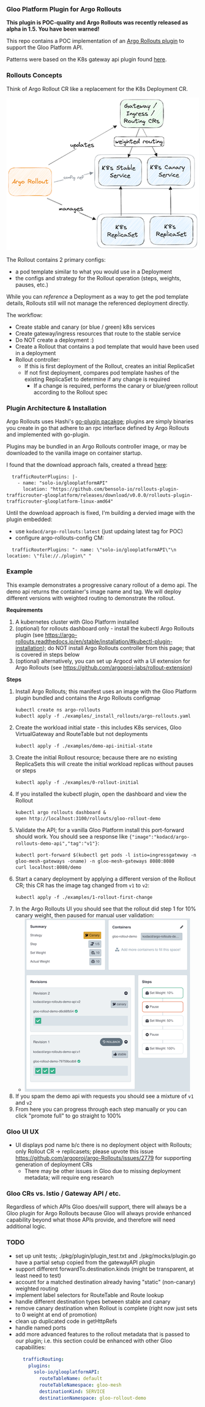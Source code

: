 ### Gloo Platform Plugin for Argo Rollouts

**This plugin is POC-quality and Argo Rollouts was recently released as alpha in 1.5.  You have been warned!**

This repo contains a POC implementation of an [Argo Rollouts plugin](https://argoproj.github.io/argo-Rollouts/features/traffic-management/plugins/) to support the Gloo Platform API.

Patterns were based on the K8s gateway api plugin found [here](https://github.com/argoproj-labs/rollouts-plugin-trafficrouter-gatewayapi).

### Rollouts Concepts

Think of Argo Rollout CR like a replacement for the K8s Deployment CR.  

![image](./docs/Rollouts-Architecture.png)

The Rollout contains 2 primary configs:

* a pod template similar to what you would use in a Deployment
* the configs and strategy for the Rollout operation (steps, weights, pauses, etc.)

While you can *reference* a Deployment as a way to get the pod template details, Rollouts still will not manage the referenced deployment directly. 

The workflow:

* Create stable and canary (or blue / green) k8s services
* Create gateway/ingress resources that route to the stable service
* Do NOT create a deployment :) 
* Create a Rollout that contains a pod template that would have been used in a deployment
* Rollout controller:
  * If this is first deployment of the Rollout, creates an initial ReplicaSet
  * If not first deployment, compares pod template hashes of the existing ReplicaSet to determine if any change is required
    * If a change is required, performs the canary or blue/green rollout according to the Rollout spec

### Plugin Architecture & Installation

Argo Rollouts uses Hashi's [go-plugin pacakge](https://github.com/hashicorp/go-plugin); plugins are simply binaries you create in go that adhere to an rpc interface defined by Argo Rollouts and implemented with go-plugin.

Plugins may be bundled in an Argo Rollouts controller image, or may be downloaded to the vanilla image on container startup.

I found that the download approach fails, created a thread [here](https://cloud-native.slack.com/archives/C01U781DW2E/p1688385734920859):

```
  trafficRouterPlugins: |-
    - name: "solo-io/glooplatformAPI"
      location: "https://github.com/bensolo-io/rollouts-plugin-trafficrouter-glooplatform/releases/download/v0.0.0/rollouts-plugin-trafficrouter-glooplatform-linux-amd64"
```

Until the download approach is fixed, I'm building a dervied image with the plugin embedded:

* use `kodacd/argo-rollouts:latest` (just updaing latest tag for POC)
* configure argo-rollouts-config CM:

```
  trafficRouterPlugins: "- name: \"solo-io/glooplatformAPI\"\n  location: \"file://./plugin\" "
```

### Example

This example demonstrates a progressive canary rollout of a demo api.  The demo api returns the container's image name and tag.  We will deploy different versions with weighted routing to demonstrate the rollout.

**Requirements**

1. A kubernetes cluster with Gloo Platform installed
2. (optional) for rollouts dashboard only - install the kubectl Argo Rollouts plugin (see https://argo-rollouts.readthedocs.io/en/stable/installation/#kubectl-plugin-installation); do NOT install Argo Rollouts controller from this page; that is covered in steps below
3. (optional) alternatively, you can set up Argocd with a UI extension for Argo Rollouts (see https://github.com/argoproj-labs/rollout-extension)

**Steps**

1. Install Argo Rollouts; this manifest uses an image with the Gloo Platform plugin bundled and contains the Argo Rollouts configmap
    ```
    kubectl create ns argo-rollouts
    kubectl apply -f ./examples/_install_rollouts/argo-rollouts.yaml
    ```
1. Create the workload initial state - this includes K8s services, Gloo VirtualGateway and RouteTable but not deployments
    ```
    kubectl apply -f ./examples/demo-api-initial-state
    ```
1. Create the initial Rollout resource; because there are no existing ReplicaSets this will create the initial workload replicas without pauses or steps
    ```
    kubectl apply -f ./examples/0-rollout-initial
    ```
1. If you installed the kubectl plugin, open the dashboard and view the Rollout
    ```
    kubectl argo rollouts dashboard &
    open http://localhost:3100/rollouts/gloo-rollout-demo
    ```
1. Validate the API; for a vanilla Gloo Platform install this port-forward should work.  You should see a response like `{"image":"kodacd/argo-rollouts-demo-api","tag":"v1"}`:
    ```
    kubectl port-forward $(kubectl get pods -l istio=ingressgateway -n gloo-mesh-gateways -oname) -n gloo-mesh-gateways 8080:8080
    curl localhost:8080/demo 
    ```
1. Start a canary deployment by applying a different version of the Rollout CR; this CR has the image tag changed from `v1` to `v2`:
    ```
    kubectl apply -f ./examples/1-rollout-first-change 
    ```
1. In the Argo Rollouts UI you should see that the rollout did step 1 for 10% canary weight, then paused for manual user validation:
    - ![image](./docs/Rollout-Canary-Step-1.png)
1. If you spam the demo api with requests you should see a mixture of `v1` and `v2`
2. From here you can progress through each step manually or you can click "promote full" to go straight to 100%

### Gloo UI UX

* UI displays pod name b/c there is no deployment object with Rollouts; only Rollout CR -> replicasets;  please upvote this issue https://github.com/argoproj/argo-Rollouts/issues/2779 for supporting generation of deployment CRs
  * There may be other issues in Gloo due to missing deployment metadata; will require eng research

### Gloo CRs vs. Istio / Gateway API / etc. 

Regardless of which APIs Gloo does/will support, there will always be a Gloo plugin for Argo Rollouts because Gloo will always provide enhanced capability beyond what those APIs provide, and therefore will need additional logic.

### TODO

- set up unit tests; ./pkg/plugin/plugin_test.txt and ./pkg/mocks/plugin.go have a partial setup copied from the gatewayAPI plugin
- support different forwardTo.destination.kinds (might be transparent, at least need to test)
- account for a matched destination already having "static" (non-canary) weighted routing
- implement label selectors for RouteTable and Route lookup
- handle different destination types between stable and canary
- remove canary destination when Rollout is complete (right now just sets to 0 weight at end of promotion)
- clean up duplicated code in getHttpRefs
- handle named ports
- add more advanced features to the rollout metadata that is passed to our plugin; i.e. this section could be enhanced with other Gloo capabilities:

```yaml
      trafficRouting:
        plugins:
          solo-io/glooplatformAPI:
            routeTableName: default
            routeTableNamespace: gloo-mesh
            destinationKind: SERVICE
            destinationNamespace: gloo-rollout-demo
```